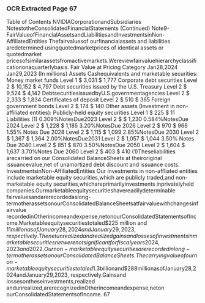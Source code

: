 ### OCR Extracted Page 67

Table of Contents
NVIDIACorporationandSubsidiaries
NotestotheConsolidatedFinancialStatements
(Continued)
Note9-FairValueofFinancialAssetsandLiabilitiesandInvestmentsinNon-AffiliatedEntities
Thefairvaluesof ourfinancialassets and liabilities aredetermined usingquotedmarketprices of identical assets or quotedmarket
pricesofsimilarassetsfromactivemarkets.Wereviewfairvaluehierarchyclassificationonaquarterlybasis.
Fair Value at
Pricing Category
Jan28,2024
Jan29,2023
(In millions)
Assets
Cashequivalents and marketable securities:
Money market funds
Level 1
$
3,031
$
1,777
Corporate debt securities
Level 2
$
10,152
$
4,797
Debt securities issued by the U.S. Treasury
Level 2
$
9,524
$
4,142
DebtsecuritiesissuedbyU.S.governmentagencies
Level 2
$
2,333
$
1,834
Certificates of deposit
Level 2
$
510
$
365
Foreign government bonds
Level 2
$
174
$
140
Other assets (Investment in non-affiliated entities):
Publicly-held equity securities
Level 1
$
225
$
11
Liabilities (1)
0.309%NotesDue2023
Level 2
$
$
1,230
0.584%NotesDue 2024
Level 2
$
1,228
$
1,185
3.20%NotesDue 2026
Level 2
$
970
$
966
1.55% Notes Due 2028
Level 2
$
1,115
$
1,099
2.85%NotesDue 2030
Level 2
$
1,367
$
1,364
2.00%NotesDue2031
Level 2
$
1,057
$
1,044
3.50% Notes Due 2040
Level 2
$
851
$
870
3.50%NotesDue 2050
Level 2
$
1,604
$
1,637
3.70%Notes Due 2060
Level 2
$
403
$
410
(1)Theseliabilities arecarried on our Consolidated BalanceSheets at theiroriginal issuancevalue,net of unamortized debt discount and issuance costs.
InvestmentsinNon-AffiliatedEntities
Our investments in non-affliated entities include marketable equity securities,which are publicly traded,and non-marketable equity
securities,whichareprimarilyinvestments inprivatelyheld companies.Ourmarketableequitysecuritieshavereadilydeterminable
fairvaluesandarerecordedaslong-termotherassetsonourConsolidatedBalanceSheetsatfairvaluewithchangesinfairvalue
recordedinOtherincomeandexpense,netonourConsolidatedStatementsofIncome.Marketableequitysecuritiestotaled$225
million and $11 million as of January28,2024 and January 29,2023,respectively.The net unrealized and realized gains and losses
of investments inmarketable securitiesnet werenot significant forfiscalyears2024,2023 and2022.
Our non-marketable equity securities are recorded in long-term other assets on our Consolidated Balance Sheets. The carrying
valueofournon-marketableequitysecuritiestotaled$1.3billionand$288millionasofJanuary28,2024andJanuary29,2023,
respectively.Gainsand lossesontheseinvestments,realized andunrealized,arerecognizedinOtherincomeandexpense,neton
ourConsolidatedStatementsofIncome.
67